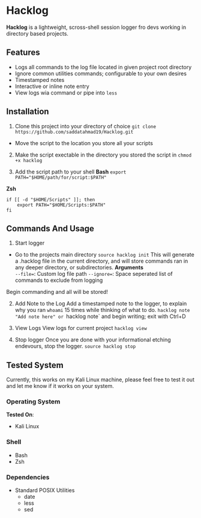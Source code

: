 # Hacklog

**Hacklog** is a lightweight, scross-shell session logger fro devs working in directory based projects.

## Features

- Logs all commands to the log file located in given project root directory
- Ignore common utilities commands; configurable to your own desires
- Timestamped notes
- Interactive or inline note entry
- View logs wia command or pipe into `less`

## Installation
1. Clone this project into your directory of choice
`git clone https://github.com/saddatahmad19/Hacklog.git`

- Move the script to the location you store all your scripts

2. Make the script exectable in the directory you stored the script in
`chmod +x hacklog`

3. Add the script path to your shell
**Bash**
`export PATH="$HOME/path/for/script:$PATH"`

**Zsh**
```
if [[ -d "$HOME/Scripts" ]]; then
	export PATH="$HOME/Scripts:$PATH"
fi
```

## Commands And Usage

1. Start logger
- Go to the projects main directory
`source hacklog init`
This will generate a .hacklog file in the current directory, and will store commands ran in any deeper directory, or subdirectories.
**Arguments**     
`--file=`: Custom log file path
`--ignore=`: Space seperated list of commands to exclude from logging

Begin commanding and all will be stored!

2. Add Note to the Log
Add a timestamped note to the logger, to explain why you ran `whoami` 15 times while thinking of what to do. 
`hacklog note "Add note here"
or
`hacklog note` and begin writing; exit with Ctrl+D

3. View Logs
View logs for current project
`hacklog view`

4. Stop logger
Once you are done with your informational etching endevours, stop the logger.
`source hacklog stop`

## Tested System
Currently, this works on my Kali Linux machine, please feel free to test it out and let me know if it works on your system.

### Operating System

**Tested On**:
- Kali Linux

### Shell

- Bash
- Zsh

### Dependencies

- Standard POSIX Utilities
    - date
    - less
    - sed

